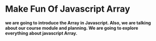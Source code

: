 # Make Fun Of Javascript Array

#### we are going to introduce the Array in Javascript. Also, we are talking about our course module and planning. We are going to explore everything about javascript Array.
